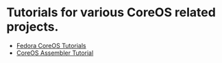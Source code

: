 # Tutorials for various CoreOS related projects.

- [Fedora CoreOS Tutorials](fedora-coreos/README.md)
- [CoreOS Assembler Tutorial](coreos-assembler/README.md)
